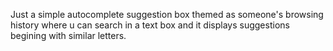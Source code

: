 Just a simple autocomplete suggestion box themed as someone's browsing history where u can search in a text box and it displays suggestions begining with similar letters.
